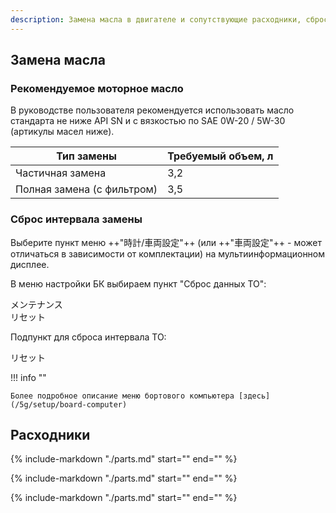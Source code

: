 ```yaml
---
description: Замена масла в двигателе и сопутствующие расходники, сброс счетчика интервала замены масла Honda Stepwgn 5G
---
```


## Замена масла

### Рекомендуемое моторное масло

В руководстве пользователя рекомендуется использовать масло стандарта не ниже API SN
и с вязкостью по SAE 0W-20 / 5W-30 (артикулы масел ниже).

| Тип замены                 | Требуемый объем, л |
|----------------------------|--------------------|
| Частичная замена           | 3,2                |
| Полная замена (с фильтром) | 3,5                |

### Сброс интервала замены

Выберите пункт меню ++"時計/車両設定"++ (или ++"車両設定"++ - может отличаться в зависимости от комплектации) на
мультиинформационном дисплее.

В меню настройки БК выбираем пункт "Сброс данных ТО":
<div class="bc-menu" style="margin: 0;">メンテナンス<br>リセット</div>

Подпункт для сброса интервала ТО:
<div class="bc-menu" style="margin: 0;">リセット</div>

!!! info ""

    Более подробное описание меню бортового компьютера [здесь](/5g/setup/board-computer)

## Расходники

{% include-markdown "./parts.md" start="<!--engine-oil-start-->" end="<!--engine-oil-end-->" %}

{% include-markdown "./parts.md" start="<!--air-filter-start-->" end="<!--air-filter-end-->" %}

{% include-markdown "./parts.md" start="<!--antifreeze-start-->" end="<!--antifreeze-end-->" %}

